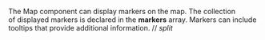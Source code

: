 The Map component can display markers on&nbsp;the map. The collection of&nbsp;displayed markers is&nbsp;declared in&nbsp;the **markers** array. Markers can include tooltips that provide additional information.
// _split_
